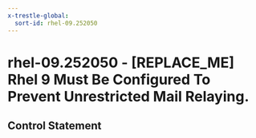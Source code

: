 ```yaml
---
x-trestle-global:
  sort-id: rhel-09.252050
---
```


# rhel-09.252050 - \[REPLACE_ME\] Rhel 9 Must Be Configured To Prevent Unrestricted Mail Relaying.

## Control Statement
